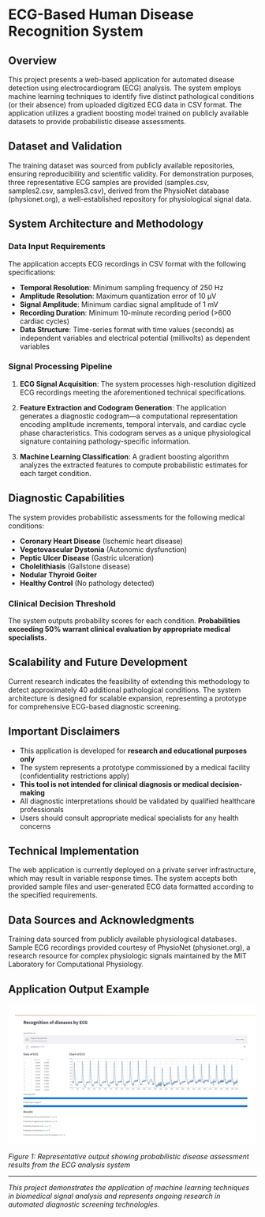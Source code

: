 # EСG-Ваsеd Нumаn Diseаsе Rесоgnitiоn Systеm

## Overview

This project presents a web-based application for automated disease detection using electrocardiogram (ECG) analysis. The system employs machine learning techniques to identify five distinct pathological conditions (or their absence) from uploaded digitized ECG data in CSV format. The application utilizes a gradient boosting model trained on publicly available datasets to provide probabilistic disease assessments.

## Dataset and Validation

The training dataset was sourced from publicly available repositories, ensuring reproducibility and scientific validity. For demonstration purposes, three representative ECG samples are provided (samples.csv, samples2.csv, samples3.csv), derived from the PhysioNet database (physionet.org), a well-established repository for physiological signal data.

## System Architecture and Methodology

### Data Input Requirements

The application accepts ECG recordings in CSV format with the following specifications:

- **Temporal Resolution**: Minimum sampling frequency of 250 Hz
- **Amplitude Resolution**: Maximum quantization error of 10 μV
- **Signal Amplitude**: Minimum cardiac signal amplitude of 1 mV
- **Recording Duration**: Minimum 10-minute recording period (>600 cardiac cycles)
- **Data Structure**: Time-series format with time values (seconds) as independent variables and electrical potential (millivolts) as dependent variables

### Signal Processing Pipeline

1. **ECG Signal Acquisition**: The system processes high-resolution digitized ECG recordings meeting the aforementioned technical specifications.

2. **Feature Extraction and Codogram Generation**: The application generates a diagnostic codogram—a computational representation encoding amplitude increments, temporal intervals, and cardiac cycle phase characteristics. This codogram serves as a unique physiological signature containing pathology-specific information.

3. **Machine Learning Classification**: A gradient boosting algorithm analyzes the extracted features to compute probabilistic estimates for each target condition.

## Diagnostic Capabilities

The system provides probabilistic assessments for the following medical conditions:

- **Coronary Heart Disease** (Ischemic heart disease)
- **Vegetovascular Dystonia** (Autonomic dysfunction)
- **Peptic Ulcer Disease** (Gastric ulceration)
- **Cholelithiasis** (Gallstone disease)
- **Nodular Thyroid Goiter**
- **Healthy Control** (No pathology detected)

### Clinical Decision Threshold

The system outputs probability scores for each condition. **Probabilities exceeding 50% warrant clinical evaluation by appropriate medical specialists.**

## Scalability and Future Development

Current research indicates the feasibility of extending this methodology to detect approximately 40 additional pathological conditions. The system architecture is designed for scalable expansion, representing a prototype for comprehensive ECG-based diagnostic screening.

## Important Disclaimers

- This application is developed for **research and educational purposes only**
- The system represents a prototype commissioned by a medical facility (confidentiality restrictions apply)
- **This tool is not intended for clinical diagnosis or medical decision-making**
- All diagnostic interpretations should be validated by qualified healthcare professionals
- Users should consult appropriate medical specialists for any health concerns

## Technical Implementation

The web application is currently deployed on a private server infrastructure, which may result in variable response times. The system accepts both provided sample files and user-generated ECG data formatted according to the specified requirements.

## Data Sources and Acknowledgments

Training data sourced from publicly available physiological databases. Sample ECG recordings provided courtesy of PhysioNet (physionet.org), a research resource for complex physiologic signals maintained by the MIT Laboratory for Computational Physiology.

## Application Output Example

![ECG Analysis Results](https://raw.githubusercontent.com/galelisette/-g/5e857bff959031cfa12a7b9aa193a577e15c5bc7/imagine.png)

*Figure 1: Representative output showing probabilistic disease assessment results from the ECG analysis system*

---

*This project demonstrates the application of machine learning techniques in biomedical signal analysis and represents ongoing research in automated diagnostic screening technologies.*
